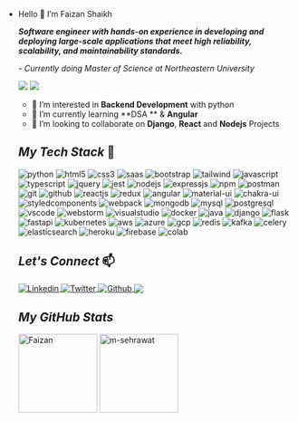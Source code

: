 - Hello 👋 I’m Faizan Shaikh

  **_Software engineer with hands-on experience in developing and deploying large-scale applications that meet high reliability, scalability, and maintainability standards._**

  _- Currently doing Master of Science at Northeastern University_

   ![](https://komarev.com/ghpvc/?username=shfaizan&color=brightgreen) ![](https://img.shields.io/github/followers/shfaizan?style=social)


  - 💞️ I’m interested in **Backend Development** with python
  - 🌱 I’m currently learning **DSA ** & **Angular**
  - 👀 I’m looking to collaborate on **Django**, **React** and **Nodejs** Projects

  

  <!----------------------------------- Tech Stack Section ------------------------------------>

  ## _My Tech Stack_ 🚀

  <p>
      <img src="https://img.shields.io/badge/Python-3776AB?style=for-the-badge&logo=python&logoColor=white" alt="python" />
      <img src="https://img.shields.io/badge/HTML5-E34F26?style=for-the-badge&logo=html5&logoColor=white" alt="html5" />
    <img src="https://img.shields.io/badge/CSS3-1572B6?style=for-the-badge&logo=css3&logoColor=white" alt="css3" />
    <img src="https://img.shields.io/badge/Sass-CC6699?style=for-the-badge&logo=sass&logoColor=white" alt="saas" />
    <img src="https://img.shields.io/badge/Bootstrap-563D7C?style=for-the-badge&logo=bootstrap&logoColor=white" alt="bootstrap" />
    <img src="https://img.shields.io/badge/Tailwind_CSS-38B2AC?style=for-the-badge&logo=tailwind-css&logoColor=white" alt="tailwind" />
    <img src="https://img.shields.io/badge/JavaScript-323330?style=for-the-badge&logo=javascript&logoColor=F7DF1E" alt="javascript" />
    <img src="https://img.shields.io/badge/TypeScript-007ACC?style=for-the-badge&logo=typescript&logoColor=white" alt="typescript" />
    <img src="https://img.shields.io/badge/jQuery-0769AD?style=for-the-badge&logo=jquery&logoColor=white" alt="jquery" />
    <img src="https://img.shields.io/badge/Jest-323330?style=for-the-badge&logo=Jest&logoColor=white" alt="jest" /> 
    <img src="https://img.shields.io/badge/Node.js-339933?style=for-the-badge&logo=nodedotjs&logoColor=white" alt="nodejs" />
    <img src="https://img.shields.io/badge/Express.js-000000?style=for-the-badge&logo=express&logoColor=white" alt="expressjs" />
    <img src="https://img.shields.io/badge/npm-CB3837?style=for-the-badge&logo=npm&logoColor=white" alt="npm" />
    <img src="https://img.shields.io/badge/Postman-FF6C37?style=for-the-badge&logo=Postman&logoColor=white" alt="postman" />
    <img src="https://img.shields.io/badge/Git-f44d27?style=for-the-badge&logo=git&logoColor=white" alt="git" />
    <img src="https://img.shields.io/badge/GitHub-100000?style=for-the-badge&logo=github&logoColor=white" alt="github" />
    <img src="https://img.shields.io/badge/React-20232A?style=for-the-badge&logo=react&logoColor=61DAFB" alt="reactjs" />
    <img src="https://img.shields.io/badge/Redux-593D88?style=for-the-badge&logo=redux&logoColor=white" alt="redux" />
    <img src="https://img.shields.io/badge/Angular-DD0031?style=for-the-badge&logo=angular&logoColor=white" alt="angular" /> 
    <img src="https://img.shields.io/badge/Material%20UI-007FFF?style=for-the-badge&logo=mui&logoColor=white" alt="material-ui" />
    <img src="https://img.shields.io/badge/Chakra%20UI-3bc7bd?style=for-the-badge&logo=chakraui&logoColor=white" alt="chakra-ui" />
    <img src="https://img.shields.io/badge/styled--components-DB7093?style=for-the-badge&logo=styled-components&logoColor=white" alt="styledcomponents"/>
    <img src="https://img.shields.io/badge/webpack%20-%238DD6F9.svg?&style=for-the-badge&logo=webpack&logoColor=black" alt="webpack" />
    <img src="https://img.shields.io/badge/MongoDB-4EA94B?style=for-the-badge&logo=mongodb&logoColor=white" alt="mongodb" />
    <img src="https://img.shields.io/badge/mysql-%2300f.svg?&style=for-the-badge&logo=mysql&logoColor=white" alt="mysql" /> 
    <img src="https://img.shields.io/badge/postgres-%23316192.svg?&style=for-the-badge&logo=postgresql&logoColor=white" alt="postgresql" />
    <img src="https://img.shields.io/badge/Visual_Studio_Code-0078D4?style=for-the-badge&logo=visual%20studio%20code&logoColor=white" alt="vscode" />
    <img src="https://img.shields.io/badge/WebStorm-000000?style=for-the-badge&logo=WebStorm&logoColor=white" alt="webstorm" />
    <img src="https://img.shields.io/badge/Visual_Studio-5C2D91?style=for-the-badge&logo=visual%20studio&logoColor=white" alt="visualstudio" />
    <img src="https://img.shields.io/badge/Docker-2496ED?style=for-the-badge&logo=docker&logoColor=white" alt="docker" />
    <img src="https://img.shields.io/badge/Java-007396?style=for-the-badge&logo=java&logoColor=white" alt="java" />
    <img src="https://img.shields.io/badge/Django-092E20?style=for-the-badge&logo=django&logoColor=white" alt="django" />
    <img src="https://img.shields.io/badge/Flask-000000?style=for-the-badge&logo=flask&logoColor=white" alt="flask" />
    <img src="https://img.shields.io/badge/FastAPI-009688?style=for-the-badge&logo=fastapi&logoColor=white" alt="fastapi" />
    <img src="https://img.shields.io/badge/Kubernetes-326CE5?style=for-the-badge&logo=kubernetes&logoColor=white" alt="kubernetes" />
    <img src="https://img.shields.io/badge/Amazon%20AWS-232F3E?style=for-the-badge&logo=amazon-aws&logoColor=white" alt="aws" />
    <img src="https://img.shields.io/badge/Microsoft%20Azure-0078D4?style=for-the-badge&logo=microsoft-azure&logoColor=white" alt="azure" />
    <img src="https://img.shields.io/badge/Google%20Cloud-4285F4?style=for-the-badge&logo=google-cloud&logoColor=white" alt="gcp" />
    <img src="https://img.shields.io/badge/Redis-DC382D?style=for-the-badge&logo=redis&logoColor=white" alt="redis" />
    <img src="https://img.shields.io/badge/Apache%20Kafka-231F20?style=for-the-badge&logo=apache-kafka&logoColor=white" alt="kafka" />
    <img src="https://img.shields.io/badge/Celery-37814A?style=for-the-badge&logo=celery&logoColor=white" alt="celery" />
    <img src="https://img.shields.io/badge/Elasticsearch-005571?style=for-the-badge&logo=elasticsearch&logoColor=white" alt="elasticsearch" />
    <img src="https://img.shields.io/badge/Heroku-430098?style=for-the-badge&logo=heroku&logoColor=white" alt="heroku" />
    <img src="https://img.shields.io/badge/Firebase-FFCA28?style=for-the-badge&logo=firebase&logoColor=white" alt="firebase" />
    <img src="https://img.shields.io/badge/Google%20Colab-F9AB00?style=for-the-badge&logo=google-colab&logoColor=white" alt="colab" />
  </p>

  

  </p>

  <!----------------------------------- _Let's Connect_ ------------------------------------>

  ## _Let's Connect_  📫
  <p align="left">
      <a href="https://www.linkedin.com/in/shfaizan/">
          <img align="center" src="https://img.shields.io/badge/LinkedIn-0077B5?style=for-the-badge&logo=linkedin&logoColor=white" alt="Linkedin" />
      </a>
      <a href="https://twitter.com/sentryprimez">
          <img align="center" src="https://img.shields.io/badge/Twitter-1DA1F2?style=for-the-badge&logo=twitter&logoColor=white" alt="Twitter" />
      </a>
      <a href="https://faizan-portfolio.github.io/">
          <img align="center" src="https://img.shields.io/badge/Portfolio-18A303?style=for-the-badge&logo=ionic&logoColor=white" alt="Github" />
      </a>
      <a href="mailto:fzshaikh150@gmail.com">
          <img align="center" src="https://img.shields.io/badge/Gmail-D14836?style=for-the-badge&logo=gmail&logoColor=white" />
      </a>
  </p>

  


  <!----------------------------------- GitHub Stats Section  ------------------------------------>

  <h2><i>My GitHub Stats</i></h2>

  <p>
      <img align="center" src="https://github-readme-stats.vercel.app/api?username=shfaizan&show_icons=true&include_all_commits=true&count_private=true&hide=issues,contribs&border_radius=0&locale=en&theme=dark" alt="Faizan" height="139" />
      <img align="center" src="https://github-readme-stats.vercel.app/api/top-langs/?username=shfaizan&layout=compact&exclude_repo=Lybrate-Website-Clone-Version-2.0,Lybrate-Website-Clone,Adidas-Clone&hide=Shell&border_radius=0&theme=dark" alt="m-sehrawat" height="139" />
  </p>

  <br>
